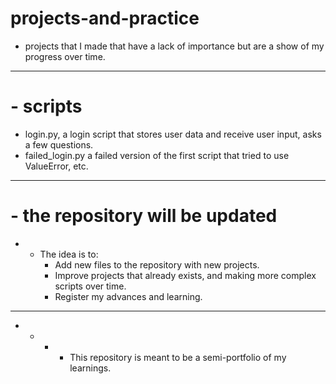 # projects-and-practice
- projects that I made that have a lack of importance but are a show of my progress over time.
  
---

# - scripts 
- login.py, a login script that stores user data and receive user input, asks a few questions.
- failed_login.py a failed version of the first script that tried to use ValueError, etc.

---

# - the repository will be updated
- - The idea is to:
    - Add new files to the repository with new projects.
    - Improve projects that already exists, and making more complex scripts over time.
    - Register my advances and learning.
---
 - - - - This repository is meant to be a semi-portfolio of my learnings.
